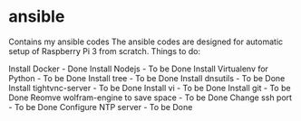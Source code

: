 # ansible
Contains my ansible codes
The ansible codes are designed for automatic setup of Raspberry Pi 3 from scratch. 
Things to do:

Install Docker - Done
Install Nodejs - To be Done
Install Virtualenv for Python - To be Done
Install tree - To be Done
Install dnsutils - To be Done
Install tightvnc-server - To be Done
Install vi - To be Done
Install git - To be Done
Reomve wolfram-engine to save space - To be Done
Change ssh port - To be Done
Configure NTP server - To be Done
